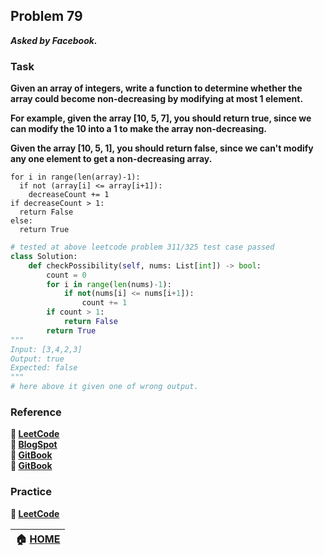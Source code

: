 ## Problem 79
***Asked by Facebook.***
### Task
**Given an array of integers, write a function to determine whether the array could become non-decreasing by modifying at most 1 element.**  

**For example, given the array [10, 5, 7], you should return true, since we can modify the 10 into a 1 to make the array non-decreasing.**  

**Given the array [10, 5, 1], you should return false, since we can't modify any one element to get a non-decreasing array.**


```
for i in range(len(array)-1):
  if not (array[i] <= array[i+1]):
    decreaseCount += 1
if decreaseCount > 1:
  return False
else:
  return True
```
```python
# tested at above leetcode problem 311/325 test case passed 
class Solution:
    def checkPossibility(self, nums: List[int]) -> bool:
        count = 0
        for i in range(len(nums)-1):
            if not(nums[i] <= nums[i+1]):
                count += 1
        if count > 1:
            return False
        return True
"""
Input: [3,4,2,3]
Output: true
Expected: false
"""
# here above it given one of wrong output.
```

### Reference
**:orange_book: [LeetCode](https://leetcode.com/articles/non-decreasing-array/)**  
**:orange_book: [BlogSpot](http://nirajsdatabase.blogspot.com/2017/08/given-array-with-n-integers-your-task.html)**  
**:notebook: [GitBook](https://hjweds.gitbooks.io/leetcode/greedy/non-decreasing-array.html)**  
**:notebook: [GitBook](https://twchen.gitbook.io/leetcode/array/non-decreasing-array)**

### Practice
**:memo: [LeetCode](https://leetcode.com/problems/non-decreasing-array/)**

|**:house: [HOME](https://github.com/theInvincible/Daily-Coding-Problem/)**|
|--------------------------------------------------------------------------|
